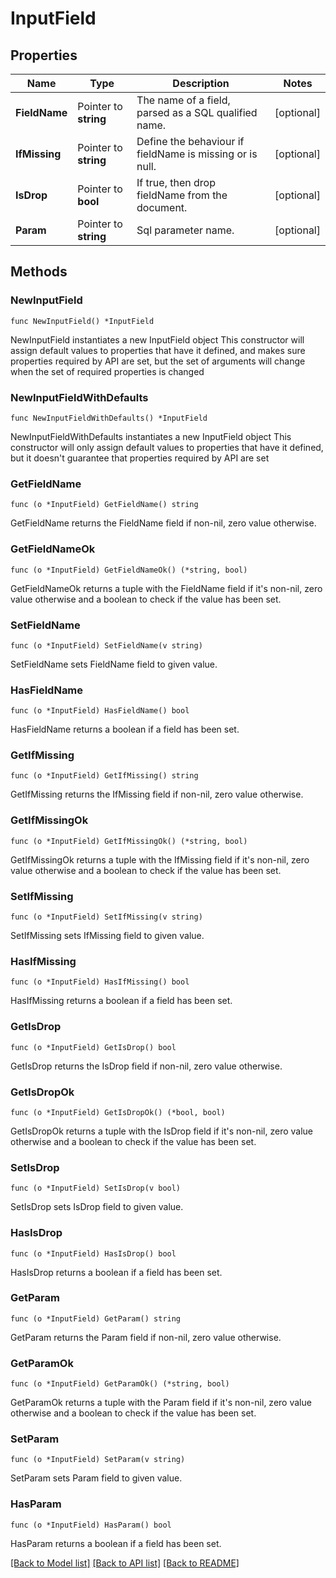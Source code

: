 # InputField

## Properties

Name | Type | Description | Notes
------------ | ------------- | ------------- | -------------
**FieldName** | Pointer to **string** | The name of a field, parsed as a SQL qualified name. | [optional] 
**IfMissing** | Pointer to **string** | Define the behaviour if fieldName is missing or is null. | [optional] 
**IsDrop** | Pointer to **bool** | If true, then drop fieldName from the document. | [optional] 
**Param** | Pointer to **string** | Sql parameter name. | [optional] 

## Methods

### NewInputField

`func NewInputField() *InputField`

NewInputField instantiates a new InputField object
This constructor will assign default values to properties that have it defined,
and makes sure properties required by API are set, but the set of arguments
will change when the set of required properties is changed

### NewInputFieldWithDefaults

`func NewInputFieldWithDefaults() *InputField`

NewInputFieldWithDefaults instantiates a new InputField object
This constructor will only assign default values to properties that have it defined,
but it doesn't guarantee that properties required by API are set

### GetFieldName

`func (o *InputField) GetFieldName() string`

GetFieldName returns the FieldName field if non-nil, zero value otherwise.

### GetFieldNameOk

`func (o *InputField) GetFieldNameOk() (*string, bool)`

GetFieldNameOk returns a tuple with the FieldName field if it's non-nil, zero value otherwise
and a boolean to check if the value has been set.

### SetFieldName

`func (o *InputField) SetFieldName(v string)`

SetFieldName sets FieldName field to given value.

### HasFieldName

`func (o *InputField) HasFieldName() bool`

HasFieldName returns a boolean if a field has been set.

### GetIfMissing

`func (o *InputField) GetIfMissing() string`

GetIfMissing returns the IfMissing field if non-nil, zero value otherwise.

### GetIfMissingOk

`func (o *InputField) GetIfMissingOk() (*string, bool)`

GetIfMissingOk returns a tuple with the IfMissing field if it's non-nil, zero value otherwise
and a boolean to check if the value has been set.

### SetIfMissing

`func (o *InputField) SetIfMissing(v string)`

SetIfMissing sets IfMissing field to given value.

### HasIfMissing

`func (o *InputField) HasIfMissing() bool`

HasIfMissing returns a boolean if a field has been set.

### GetIsDrop

`func (o *InputField) GetIsDrop() bool`

GetIsDrop returns the IsDrop field if non-nil, zero value otherwise.

### GetIsDropOk

`func (o *InputField) GetIsDropOk() (*bool, bool)`

GetIsDropOk returns a tuple with the IsDrop field if it's non-nil, zero value otherwise
and a boolean to check if the value has been set.

### SetIsDrop

`func (o *InputField) SetIsDrop(v bool)`

SetIsDrop sets IsDrop field to given value.

### HasIsDrop

`func (o *InputField) HasIsDrop() bool`

HasIsDrop returns a boolean if a field has been set.

### GetParam

`func (o *InputField) GetParam() string`

GetParam returns the Param field if non-nil, zero value otherwise.

### GetParamOk

`func (o *InputField) GetParamOk() (*string, bool)`

GetParamOk returns a tuple with the Param field if it's non-nil, zero value otherwise
and a boolean to check if the value has been set.

### SetParam

`func (o *InputField) SetParam(v string)`

SetParam sets Param field to given value.

### HasParam

`func (o *InputField) HasParam() bool`

HasParam returns a boolean if a field has been set.


[[Back to Model list]](../README.md#documentation-for-models) [[Back to API list]](../README.md#documentation-for-api-endpoints) [[Back to README]](../README.md)


